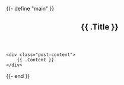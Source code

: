 {{- define "main" }}
<article class="post-single">
    <header class="post-header">
        <h1 class="post-title">{{ .Title }}</h1>
    </header>

    <div class="post-content">
        {{ .Content }}
    </div>
</article>
{{- end }}